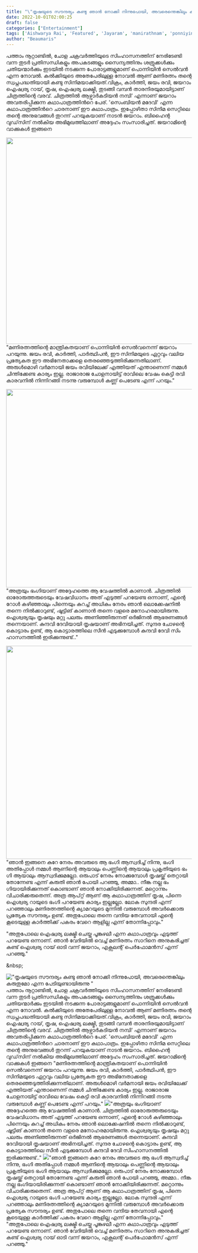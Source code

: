 ```yaml
---
title: "\"തൃഷയുടെ സൗന്ദര്യം കണ്ടു ഞാൻ നോക്കി നിന്നുപോയി, അവരെന്തെങ്കിലും കരുതുമോ എന്ന പേടിയുണ്ടായിരുന്നു \""
date: 2022-10-01T02:00:25
draft: false
categories: ["Entertainment"]
tags: ['Aishwarya Rai', 'Featured', 'Jayaram', 'manirathnam', 'ponniyin selvan', 'thrisha', 'Trisha']
author: "Beaumaris"
---
```


പത്താം നൂറ്റാണ്ടില്‍, ചോള ചക്രവര്‍ത്തിയുടെ സിംഹാസനത്തിന് നേരിടേണ്ടി വന്ന തുടര്‍ പ്രതിസന്ധികളും അപകടങ്ങളും സൈന്യത്തിനും ശത്രുക്കള്‍ക്കും ചതിയന്മാര്‍ക്കും ഇടയില്‍ നടക്കുന്ന പോരാട്ടങ്ങളുമാണ് പൊന്നിയിന്‍ സെല്‍വന്‍ എന്ന നോവൽ. കൽക്കിയുടെ അതേപേരിലുള്ള നോവൽ ആണ് മണിരത്നം തന്റെ സ്വപ്നപദ്ധതിയായി കണ്ടു സിനിമയാക്കിയത്.വിക്രം, കാർത്തി, ജയം രവി, ജയറാം ഐഷ്വര്യ റായ്‌, തൃഷ, ഐഷ്വര്യ ലക്ഷ്മി, തുടങ്ങി വമ്പൻ താരനിരയുമായിട്ടാണ് ചിത്രത്തിന്റെ വരവ്. ചിത്രത്തിൽ ആഴ്വാര്‍കടിയന്‍ നമ്പി' എന്നാണ് ജയറാം അവതരിപ്പിക്കുന്ന കഥാപാത്രത്തിന്‍റെ പേര്. 'സെംബിയന്‍ മദേവി' എന്ന കഥാപാത്രത്തിന്‍റെ ചാരനാണ് ഈ കഥാപാത്രം. ഇപ്പോഴിതാ സിനിമ സെറ്റിലെ തന്റെ അനുഭവങ്ങൾ തുറന്ന് പറയുകയാണ് നാടൻ ജയറാം. ബിഹൈന്റ വുഡ്‌സിന് നൽകിയ അഭിമുഖത്തിലാണ് അദ്ദേഹം സംസാരിച്ചത്. ജയറാമിന്റെ വാക്കുകൾ ഇങ്ങനെ

<img class="wp-image-352831 aligncenter" src="https://cdn.boolokam.com/articles/2022/10/maxresdefault.jpg" alt="" width="996" height="560" />"മണിരത്നത്തിന്റെ മാന്ത്രികതയാണ് പൊന്നിയിൻ സെൽവനെന്ന് ജയറാം പറയുന്നു. ജയം രവി, കാർത്തി, പാർത്ഥിപൻ, ഈ സിനിമയുടെ ഏറ്റവും വലിയ പ്രത്യേകത ഈ അഭിനേതാക്കളെ തെരഞ്ഞെടുത്തിരിക്കുന്നതിലാണ്. അരുൾമൊഴി വർമനായി ജയം രവിയിലേക്ക് എത്തിയത് എന്താണെന്ന് നമ്മൾ ചിന്തിക്കേണ്ട കാര്യം ഇല്ല. രാജാരാജ ചോളനായിട്ട് രാവിലെ വേഷം കെട്ടി രവി കാരവനിൽ നിന്നിറങ്ങി നടന്നു വരുമ്പോൾ കണ്ണ് പെടേണ്ട എന്ന് പറയും."

<img class="wp-image-352832 aligncenter" src="https://cdn.boolokam.com/articles/2022/10/3t3.jpg" alt="" width="957" height="538" />"അത്രയും ഭംഗിയാണ് അദ്ദേഹത്തെ ആ വേഷത്തിൽ കാണാൻ. ചിത്രത്തിൽ ഓരോരുത്തരുടെയും വേഷവിധാനം അത് എടുത്ത് പറയേണ്ട ഒന്നാണ്, എന്റെ റോൾ കഴിഞ്ഞാലും പിന്നെയും കുറച്ച് അധികം നേരം ഞാൻ ലൊക്കേഷനിൽ തന്നെ നിൽക്കാറുണ്ട്, ഷൂട്ടിങ് കാണാൻ തന്നെ വളരെ മനോഹരമായിരുന്നു. ഐശ്വര്യയും തൃഷയും മറ്റു പലരും അണിഞ്ഞിരുന്നത് ഒർജിനൽ ആഭരണങ്ങൾ തന്നെയാണ്. കുന്ദവി ദേവിയായി തൃഷയാണ് അഭിനയിച്ചത്. സുന്ദര ചോഴന്റെ കൊട്ടാരം ഉണ്ട്, ആ കൊട്ടാരത്തിലെ സീൻ എടുക്കുമ്പോൾ കുന്ദവി ദേവി സിം​ഹാസനത്തിൽ ഇരിക്കുന്നുണ്ട്.."

<img class="wp-image-352833 aligncenter" src="https://cdn.boolokam.com/articles/2022/10/q2r22.jpeg" alt="" width="1028" height="578" />"ഞാൻ ഇങ്ങനെ കുറേ നേരം അവരുടെ ആ ഭംഗി ആസ്വദിച്ച് നിന്നു, ഭം​ഗി അതിപ്പോൾ നമ്മൾ ആണിന്റെ ​ആയാലും പെണ്ണിന്റെ ആയാലും പ്രകൃതിയുടെ ഭം​ഗി ആയാലും ആസ്വദിക്കുമല്ലോ. ഒരുപാട് നേരം നോക്കുമ്പോൾ തൃഷയ്ക്ക് തെറ്റായി തോന്നേണ്ട എന്ന് കരുതി ഞാൻ പോയി പറഞ്ഞു, അമ്മാ.. നീങ്ക നല്ല ഭം​ഗിയായിരിക്കുന്നത് കൊണ്ടാണ് ഞാൻ നോക്കിയിരിക്കുന്നത്. മറ്റൊന്നും വിചാരിക്കരുതെന്ന്. അത്ര ആപ്റ്റ് ആണ് ആ കഥാപാത്രത്തിന് തൃഷ, പിന്നെ ഐശ്വര്യ റായുടെ ഭം​ഗി പറയേണ്ട കാര്യം ഇല്ലല്ലോ. ലോക സുന്ദരി എന്ന് പറഞ്ഞാലും മണിരത്നത്തിന്റെ ക്യാമറയുടെ മുന്നിൽ വരുമ്പോൾ അവർക്കൊരു പ്രത്യേക സൗന്ദര്യം ഉണ്ട്. അതുപോലെ തന്നെ വന്ദിയ തേവനായി എന്റെ കൂടെയുള്ള കാർത്തിക്ക് പകരം വേറെ ആളില്ല എന്ന് തോന്നിപ്പോവും."

"അതുപോലെ ഐഷ്വര്യ ലക്ഷ്മി ചെയ്ത പൂങ്കുഴലീ എന്ന കഥാപാത്രവും എടുത്ത് പറയേണ്ട ഒന്നാണ്. ഞാൻ വേദിയിൽ വെച്ച് മണിരത്നം സാറിനെ അനുകരിച്ചത് കണ്ട് ഐശ്വര്യ റായ് ഓടി വന്ന് ജയറാം, എക്സലന്റ് പെർഫോമൻസ് എന്ന് പറഞ്ഞു."

&amp;nbsp;


!["തൃഷയുടെ സൗന്ദര്യം കണ്ടു ഞാൻ നോക്കി നിന്നുപോയി, അവരെന്തെങ്കിലും കരുതുമോ എന്ന പേടിയുണ്ടായിരുന്നു "](https://cdn.boolokam.com/articles/2022/10/maxresdefault.jpg)പത്താം നൂറ്റാണ്ടില്‍, ചോള ചക്രവര്‍ത്തിയുടെ സിംഹാസനത്തിന് നേരിടേണ്ടി വന്ന തുടര്‍ പ്രതിസന്ധികളും അപകടങ്ങളും സൈന്യത്തിനും ശത്രുക്കള്‍ക്കും ചതിയന്മാര്‍ക്കും ഇടയില്‍ നടക്കുന്ന പോരാട്ടങ്ങളുമാണ് പൊന്നിയിന്‍ സെല്‍വന്‍ എന്ന നോവൽ. കൽക്കിയുടെ അതേപേരിലുള്ള നോവൽ ആണ് മണിരത്നം തന്റെ സ്വപ്നപദ്ധതിയായി കണ്ടു സിനിമയാക്കിയത്.വിക്രം, കാർത്തി, ജയം രവി, ജയറാം ഐഷ്വര്യ റായ്‌, തൃഷ, ഐഷ്വര്യ ലക്ഷ്മി, തുടങ്ങി വമ്പൻ താരനിരയുമായിട്ടാണ് ചിത്രത്തിന്റെ വരവ്. ചിത്രത്തിൽ ആഴ്വാര്‍കടിയന്‍ നമ്പി' എന്നാണ് ജയറാം അവതരിപ്പിക്കുന്ന കഥാപാത്രത്തിന്‍റെ പേര്. 'സെംബിയന്‍ മദേവി' എന്ന കഥാപാത്രത്തിന്‍റെ ചാരനാണ് ഈ കഥാപാത്രം. ഇപ്പോഴിതാ സിനിമ സെറ്റിലെ തന്റെ അനുഭവങ്ങൾ തുറന്ന് പറയുകയാണ് നാടൻ ജയറാം. ബിഹൈന്റ വുഡ്‌സിന് നൽകിയ അഭിമുഖത്തിലാണ് അദ്ദേഹം സംസാരിച്ചത്. ജയറാമിന്റെ വാക്കുകൾ ഇങ്ങനെ "മണിരത്നത്തിന്റെ മാന്ത്രികതയാണ് പൊന്നിയിൻ സെൽവനെന്ന് ജയറാം പറയുന്നു. ജയം രവി, കാർത്തി, പാർത്ഥിപൻ, ഈ സിനിമയുടെ ഏറ്റവും വലിയ പ്രത്യേകത ഈ അഭിനേതാക്കളെ തെരഞ്ഞെടുത്തിരിക്കുന്നതിലാണ്. അരുൾമൊഴി വർമനായി ജയം രവിയിലേക്ക് എത്തിയത് എന്താണെന്ന് നമ്മൾ ചിന്തിക്കേണ്ട കാര്യം ഇല്ല. രാജാരാജ ചോളനായിട്ട് രാവിലെ വേഷം കെട്ടി രവി കാരവനിൽ നിന്നിറങ്ങി നടന്നു വരുമ്പോൾ കണ്ണ് പെടേണ്ട എന്ന് പറയും." ![](https://cdn.boolokam.com/articles/2022/10/3t3.jpg)"അത്രയും ഭംഗിയാണ് അദ്ദേഹത്തെ ആ വേഷത്തിൽ കാണാൻ. ചിത്രത്തിൽ ഓരോരുത്തരുടെയും വേഷവിധാനം അത് എടുത്ത് പറയേണ്ട ഒന്നാണ്, എന്റെ റോൾ കഴിഞ്ഞാലും പിന്നെയും കുറച്ച് അധികം നേരം ഞാൻ ലൊക്കേഷനിൽ തന്നെ നിൽക്കാറുണ്ട്, ഷൂട്ടിങ് കാണാൻ തന്നെ വളരെ മനോഹരമായിരുന്നു. ഐശ്വര്യയും തൃഷയും മറ്റു പലരും അണിഞ്ഞിരുന്നത് ഒർജിനൽ ആഭരണങ്ങൾ തന്നെയാണ്. കുന്ദവി ദേവിയായി തൃഷയാണ് അഭിനയിച്ചത്. സുന്ദര ചോഴന്റെ കൊട്ടാരം ഉണ്ട്, ആ കൊട്ടാരത്തിലെ സീൻ എടുക്കുമ്പോൾ കുന്ദവി ദേവി സിം​ഹാസനത്തിൽ ഇരിക്കുന്നുണ്ട്.." ![](https://cdn.boolokam.com/articles/2022/10/q2r22.jpeg)"ഞാൻ ഇങ്ങനെ കുറേ നേരം അവരുടെ ആ ഭംഗി ആസ്വദിച്ച് നിന്നു, ഭം​ഗി അതിപ്പോൾ നമ്മൾ ആണിന്റെ ​ആയാലും പെണ്ണിന്റെ ആയാലും പ്രകൃതിയുടെ ഭം​ഗി ആയാലും ആസ്വദിക്കുമല്ലോ. ഒരുപാട് നേരം നോക്കുമ്പോൾ തൃഷയ്ക്ക് തെറ്റായി തോന്നേണ്ട എന്ന് കരുതി ഞാൻ പോയി പറഞ്ഞു, അമ്മാ.. നീങ്ക നല്ല ഭം​ഗിയായിരിക്കുന്നത് കൊണ്ടാണ് ഞാൻ നോക്കിയിരിക്കുന്നത്. മറ്റൊന്നും വിചാരിക്കരുതെന്ന്. അത്ര ആപ്റ്റ് ആണ് ആ കഥാപാത്രത്തിന് തൃഷ, പിന്നെ ഐശ്വര്യ റായുടെ ഭം​ഗി പറയേണ്ട കാര്യം ഇല്ലല്ലോ. ലോക സുന്ദരി എന്ന് പറഞ്ഞാലും മണിരത്നത്തിന്റെ ക്യാമറയുടെ മുന്നിൽ വരുമ്പോൾ അവർക്കൊരു പ്രത്യേക സൗന്ദര്യം ഉണ്ട്. അതുപോലെ തന്നെ വന്ദിയ തേവനായി എന്റെ കൂടെയുള്ള കാർത്തിക്ക് പകരം വേറെ ആളില്ല എന്ന് തോന്നിപ്പോവും." "അതുപോലെ ഐഷ്വര്യ ലക്ഷ്മി ചെയ്ത പൂങ്കുഴലീ എന്ന കഥാപാത്രവും എടുത്ത് പറയേണ്ട ഒന്നാണ്. ഞാൻ വേദിയിൽ വെച്ച് മണിരത്നം സാറിനെ അനുകരിച്ചത് കണ്ട് ഐശ്വര്യ റായ് ഓടി വന്ന് ജയറാം, എക്സലന്റ് പെർഫോമൻസ് എന്ന് പറഞ്ഞു." &nbsp;

